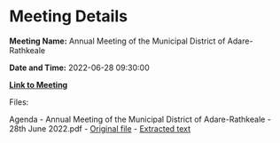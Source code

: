 # Meeting Details

**Meeting Name:** Annual Meeting of the Municipal District of Adare-Rathkeale

**Date and Time:** 2022-06-28 09:30:00

**[Link to Meeting](https://www.limerick.ie/council/whats-on/annual-meeting-municipal-district-adare-rathkeale-6)**

Files: 

Agenda - Annual Meeting of the Municipal District of Adare-Rathkeale - 28th June 2022.pdf - [Original file](https://www.limerick.ie/sites/default/files/media/documents/2022-06/00%20Agenda%2028th%20June%2C%202022.pdf) - [Extracted text](./Agenda%20-%20Annual%20Meeting%20of%20the%20Municipal%20District%20of%20Adare-Rathkeale%20-%2028th%20June%202022.md)

